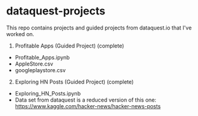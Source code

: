 # dataquest-projects

This repo contains projects and guided projects from dataquest.io that I've worked on.

1. Profitable Apps (Guided Project) (complete)
- Profitable_Apps.ipynb
- AppleStore.csv
- googleplaystore.csv

2. Exploring HN Posts (Guided Project) (complete)
- Exploring_HN_Posts.ipynb
- Data set from dataquest is a reduced version of this one: https://www.kaggle.com/hacker-news/hacker-news-posts

